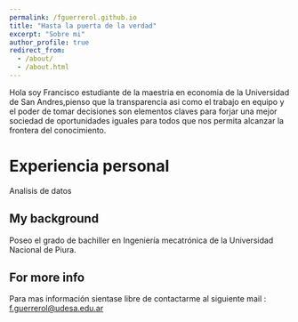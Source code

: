 ```yaml
---
permalink: /fguerrerol.github.io
title: "Hasta la puerta de la verdad"
excerpt: "Sobre mi"
author_profile: true
redirect_from: 
  - /about/
  - /about.html
---
```

Hola soy Francisco estudiante de la maestria en economia de la Universidad de San Andres,pienso que la transparencia asi como el trabajo en equipo  y el poder de tomar decisiones son elementos claves para forjar una mejor sociedad de oportunidades iguales para todos que nos permita alcanzar la frontera del conocimiento. 


Experiencia personal
======
Analisis de datos 


**My background**
------
Poseo el grado de bachiller en Ingeniería mecatrónica de la Universidad Nacional de Piura.



For more info
-----
Para mas información sientase libre de contactarme al siguiente mail : f.guerrerol@udesa.edu.ar 
